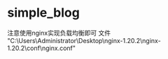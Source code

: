 # simple_blog
注意使用nginx实现负载均衡即可
文件 "C:\Users\Administrator\Desktop\nginx-1.20.2\nginx-1.20.2\conf\nginx.conf"
